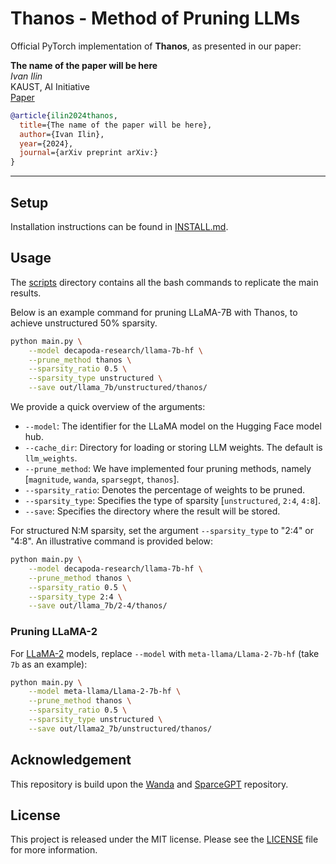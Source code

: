 # Thanos - Method of Pruning LLMs
Official PyTorch implementation of **Thanos**, as presented in our paper:

**The name of the paper will be here** </br>
*Ivan Ilin*<br>
KAUST, AI Initiative<br>
[Paper](link)

```bibtex
@article{ilin2024thanos,
  title={The name of the paper will be here}, 
  author={Ivan Ilin},
  year={2024},
  journal={arXiv preprint arXiv:}
}
```

---

## Setup
Installation instructions can be found in [INSTALL.md](INSTALL.md).

## Usage
The [scripts](scripts) directory contains all the bash commands to replicate the main results.

Below is an example command for pruning LLaMA-7B with Thanos, to achieve unstructured 50% sparsity.
```sh
python main.py \
    --model decapoda-research/llama-7b-hf \
    --prune_method thanos \
    --sparsity_ratio 0.5 \
    --sparsity_type unstructured \
    --save out/llama_7b/unstructured/thanos/ 
```
We provide a quick overview of the arguments:  
- `--model`: The identifier for the LLaMA model on the Hugging Face model hub.
- `--cache_dir`: Directory for loading or storing LLM weights. The default is `llm_weights`.
- `--prune_method`: We have implemented four pruning methods, namely [`magnitude`, `wanda`, `sparsegpt`, `thanos`].
- `--sparsity_ratio`: Denotes the percentage of weights to be pruned.
- `--sparsity_type`: Specifies the type of sparsity [`unstructured`, `2:4`, `4:8`].
- `--save`: Specifies the directory where the result will be stored.

For structured N:M sparsity, set the argument `--sparsity_type` to "2:4" or "4:8". An illustrative command is provided below:
```sh
python main.py \
    --model decapoda-research/llama-7b-hf \
    --prune_method thanos \
    --sparsity_ratio 0.5 \
    --sparsity_type 2:4 \
    --save out/llama_7b/2-4/thanos/ 
```

### Pruning LLaMA-2
For [LLaMA-2](https://ai.meta.com/llama/) models, replace `--model` with `meta-llama/Llama-2-7b-hf` (take `7b` as an example):
```sh 
python main.py \
    --model meta-llama/Llama-2-7b-hf \
    --prune_method thanos \
    --sparsity_ratio 0.5 \
    --sparsity_type unstructured \
    --save out/llama2_7b/unstructured/thanos/
```

## Acknowledgement
This repository is build upon the [Wanda](https://github.com/locuslab/wanda) and [SparceGPT](https://github.com/IST-DASLab/sparsegpt) repository.

## License
This project is released under the MIT license. Please see the [LICENSE](LICENSE) file for more information.